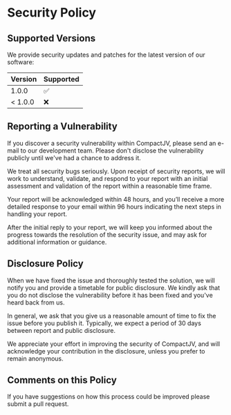 # Security Policy

## Supported Versions

We provide security updates and patches for the latest version of our software:

| Version | Supported          |
| ------- | ------------------ |
| 1.0.0   | :white_check_mark: |
| < 1.0.0 | :x:                |

## Reporting a Vulnerability

If you discover a security vulnerability within CompactJV, please send an e-mail to our development team. Please don't disclose the vulnerability publicly until we've had a chance to address it.

We treat all security bugs seriously. Upon receipt of security reports, we will work to understand, validate, and respond to your report with an initial assessment and validation of the report within a reasonable time frame.

Your report will be acknowledged within 48 hours, and you’ll receive a more detailed response to your email within 96 hours indicating the next steps in handling your report.

After the initial reply to your report, we will keep you informed about the progress towards the resolution of the security issue, and may ask for additional information or guidance.

## Disclosure Policy

When we have fixed the issue and thoroughly tested the solution, we will notify you and provide a timetable for public disclosure. We kindly ask that you do not disclose the vulnerability before it has been fixed and you've heard back from us.

In general, we ask that you give us a reasonable amount of time to fix the issue before you publish it. Typically, we expect a period of 30 days between report and public disclosure.

We appreciate your effort in improving the security of CompactJV, and will acknowledge your contribution in the disclosure, unless you prefer to remain anonymous.

## Comments on this Policy

If you have suggestions on how this process could be improved please submit a pull request.
